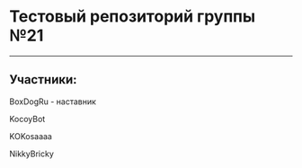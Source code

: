 <h1>Тестовый репозиторий группы №21</h1>
<hr>
<h2>Участники:</h2>
BoxDogRu - наставник

KocoyBot

KOKosaaaa

NikkyBricky